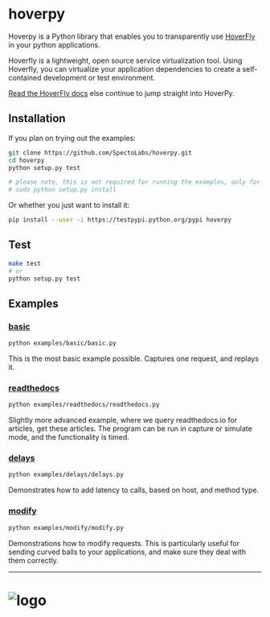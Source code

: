 # hoverpy

Hoverpy is a Python library that enables you to transparently use [HoverFly](https://github.com/SpectoLabs/hoverfly) in your python applications.

Hoverfly is a lightweight, open source service virtualization tool. Using Hoverfly, you can virtualize your application dependencies to create a self-contained development or test environment.

[Read the HoverFly docs](http://hoverfly.io/) else continue to jump straight into HoverPy.

## Installation

If you plan on trying out the examples:

```bash
git clone https://github.com/SpectoLabs/hoverpy.git
cd hoverpy
python setup.py test

# please note, this is not required for running the examples, only for installing your local copy:
# sudo python setup.py install
```

Or whether you just want to install it:

```bash
pip install --user -i https://testpypi.python.org/pypi hoverpy
```

## Test
```bash
make test
# or
python setup.py test
```

## Examples

### [basic](examples/basic)

```bash
python examples/basic/basic.py
```

This is the most basic example possible. Captures one request, and replays it.

### [readthedocs](examples/readthedocs)

```bash
python examples/readthedocs/readthedocs.py
```

Slightly more advanced example, where we query readthedocs.io for articles, get these articles. The program can be run in capture or simulate mode, and the functionality is timed.

### [delays](examples/delays)

```bash
python examples/delays/delays.py
```

Demonstrates how to add latency to calls, based on host, and method type.

### [modify](examples/modify)

```bash
python examples/modify/modify.py
```

Demonstrations how to modify requests. This is particularly useful for sending curved balls to your applications, and make sure they deal with them correctly.

-------------------------------

![logo](https://github.com/SpectoLabs/hoverfly/raw/master/core/static/img/hoverfly_logo.png)
=======

